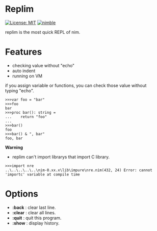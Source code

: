 # Replim
[![License: MIT](https://img.shields.io/badge/License-MIT-yellow.svg)](https://opensource.org/licenses/MIT)
[![nimble](https://raw.githubusercontent.com/yglukhov/nimble-tag/master/nimble.png)](https://github.com/yglukhov/nimble-tag)

replim is the most quick REPL of nim.

# Features

- checking value without "echo"
- auto indent
- running on VM

if you assign variable or functions,
you can check those value without typing "echo".

```
>>>var foo = "bar"
>>>foo
bar
>>>proc bar(): string =
...    return "foo"
...
>>>bar()
foo
>>>bar() & ", bar"
foo, bar
```

**Warning**

- replim can't import librarys that import C library.

```
>>>import nre
..\..\..\..\..\nim-0.xx.x\lib\impure\nre.nim(432, 24) Error: cannot 'importc' variable at compile time
```

# Options

- **:back** : clear last line.
- **:clear** : clear all lines.
- **:quit** : quit this program.
- **:show** : display history.